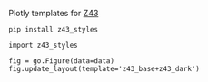 Plotly templates for [Z43](www.z43.swiss)

```
pip install z43_styles

import z43_styles

fig = go.Figure(data=data)
fig.update_layout(template='z43_base+z43_dark')
```
